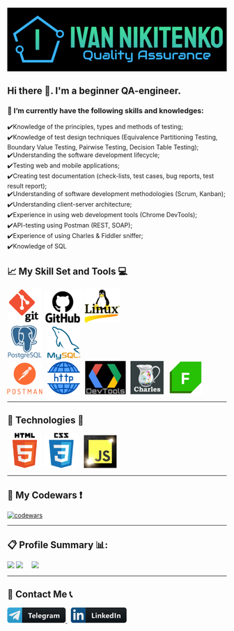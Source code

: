 ![Logo](assets/header-logo.png)

## Hi there 👋. I'm a beginner QA-engineer.
### 🌱 I’m currently have the following skills and knowledges:
✔️Knowledge of the principles, types and methods of testing; <br>
✔️Knowledge of test design techniques (Equivalence Partitioning Testing, Boundary Value Testing, Pairwise Testing, Decision Table Testing); <br>
✔️Understanding the software development lifecycle; <br>
✔️Testing web and mobile applications; <br>
✔️Creating test documentation (check-lists, test cases, bug reports, test result report); <br>
✔️Understanding of software development methodologies (Scrum, Kanban); <br>
✔️Understanding client-server architecture; <br>
✔️Experience in using web development tools (Chrome DevTools); <br>
✔️API-testing using Postman (REST, SOAP); <br>
✔️Experience of using Charles & Fiddler sniffer; <br>
✔️Knowledge of SQL



## 📈 My Skill Set and Tools 💻
<img src="./assets/git2-logo.png" width=80> <img src="./assets/GitHub-Logo223.png" width=90>  <img src="./assets/linux-operating-system-3.png" width=80> <br>
<img src="./assets/postgresql-icon.png" width=80> &nbsp; <img src="./assets/mysql-icon.png" width=76>   <br>
 <img src="./assets/postman1-logo.png" width=80> &nbsp; <img src="./assets/http-20.png" width=75> &nbsp; <img src="./assets/black-devtools-ready1.jpg" width=93>  &nbsp;
<img src="./assets/CharlesProxy-logo1.png" width=76> &nbsp; <img src="./assets/Fiddler-Everywhere-Icon.png" width=77> <br>

_____

## 🚀 Technologies 📠
<img src="./assets/html5-logo.png" width=80> <img src="./assets/css3-logo-2.png" width=80> &nbsp; <img src="./assets/js-logo1.png" width=75>
_____

## 💎 My Codewars ❗
[![codewars](https://www.codewars.com/users/Ivan_Nikitenko/badges/large)](https://www.codewars.com/users/Ivan_Nikitenko)
_____

## 📋 Profile Summary 📊:
![](https://github-profile-summary-cards.vercel.app/api/cards/profile-details?username=Ivan-Niki&theme=algolia)
![](https://github-profile-summary-cards.vercel.app/api/cards/stats?username=Ivan-Niki&theme=algolia) &nbsp; &nbsp; ![](https://github-profile-summary-cards.vercel.app/api/cards/repos-per-language?username=Ivan-Niki&theme=algolia)
_____

## 💬 Contact Me 📞
<!--<p align="left"> <a href="https://www.linkedin.com/in/ivan-nikitenko-qa/" target="_blank" rel="noreferrer"> <picture> <source media="(prefers-color-scheme: dark)" srcset="undefined" /> <source media="(prefers-color-scheme: light)" srcset="https://raw.githubusercontent.com/danielcranney/readme-generator/main/public/icons/socials/linkedin.svg" /> <img src="https://raw.githubusercontent.com/danielcranney/readme-generator/main/public/icons/socials/linkedin.svg" width="32" height="32" /></picture> </a> <a href="https://t.me/man_Ivan" target="_blank" rel="noreferrer"> <img src="assets/telegram-logo-5.png" width="34" height="32" /> </picture> </a> </p> <br> -->
<a href="https://t.me/man_Ivan" target="_blank" rel="noreferrer"> <img src="assets/telegram-button-icon1.png" height="35" /> </a> &nbsp; <a href="https://www.linkedin.com/in/ivan-nikitenko-qa/" target="_blank" rel="noreferrer"> <img src="assets/linkedin_button_icon.png" height="35" /> </a>


<!--
**Ivan-Niki/Ivan-Niki** is a ✨ _special_ ✨ repository because its `README.md` (this file) appears on your GitHub profile.

Here are some ideas to get you started:

- 🔭 I’m currently working on ...
- 🌱 I’m currently learning ...
- 👯 I’m looking to collaborate on ...
- 🤔 I’m looking for help with ...
- 💬 Ask me about ...
- 📫 How to reach me: ...
- 😄 Pronouns: ...
- ⚡ Fun fact: ...
-->
